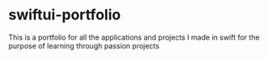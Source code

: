 # swiftui-portfolio

This is a portfolio for all the applications and projects I made in swift for the purpose of learning through passion projects

